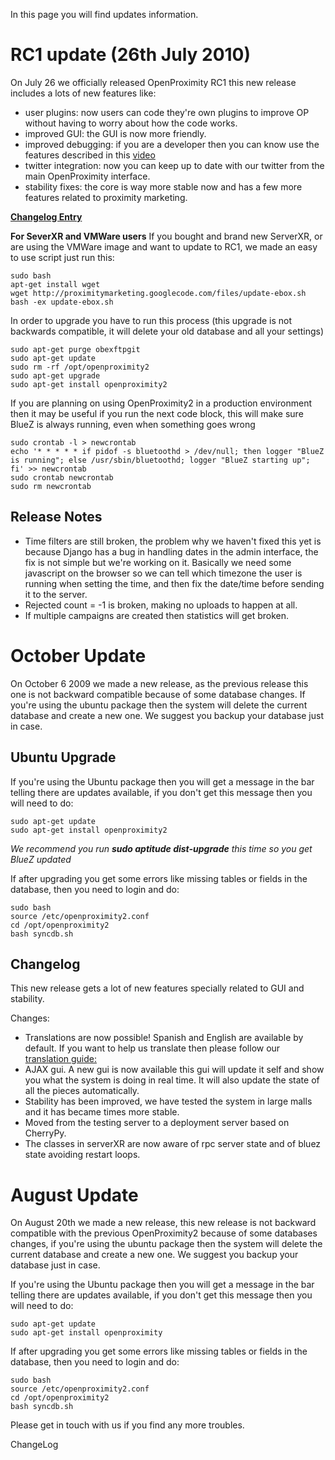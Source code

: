 In this page you will find updates information.



# RC1 update (26th July 2010) #

On July 26 we officially released OpenProximity RC1 this new release includes a lots of new features like:
  * user plugins: now users can code they're own plugins to improve OP without having to worry about how the code works.
  * improved GUI: the GUI is now more friendly.
  * improved debugging: if you are a developer then you can know use the features described in this [video](http://youtu.be/j_lx7kyrXRs?a)
  * twitter integration: now you can keep up to date with our twitter from the main OpenProximity interface.
  * stability fixes: the core is way more stable now and has a few more features related to proximity marketing.

**[Changelog Entry](ChangeLog#RC1.md)**

**For SeverXR and VMWare users**
If you bought and brand new ServerXR, or are using the VMWare image and want to update to RC1, we made an easy to use script just run this:
```
sudo bash
apt-get install wget
wget http://proximitymarketing.googlecode.com/files/update-ebox.sh
bash -ex update-ebox.sh
```

In order to upgrade you have to run this process (this upgrade is not backwards compatible, it will delete your old database and all your settings)
```
sudo apt-get purge obexftpgit
sudo apt-get update
sudo rm -rf /opt/openproximity2
sudo apt-get upgrade
sudo apt-get install openproximity2
```

If you are planning on using OpenProximity2 in a production environment then it may be useful if you run the next code block, this will make sure BlueZ is always running, even when something goes wrong
```
sudo crontab -l > newcrontab
echo '* * * * * if pidof -s bluetoothd > /dev/null; then logger "BlueZ is running"; else /usr/sbin/bluetoothd; logger "BlueZ starting up"; fi' >> newcrontab
sudo crontab newcrontab
sudo rm newcrontab
```

## Release Notes ##
  * Time filters are still broken, the problem why we haven't fixed this yet is because Django has a bug in handling dates in the admin interface, the fix is not simple but we're working on it. Basically we need some javascript on the browser so we can tell which timezone the user is running when setting the time, and then fix the date/time before sending it to the server.
  * Rejected count = -1 is broken, making no uploads to happen at all.
  * If multiple campaigns are created then statistics will get broken.



# October Update #

On October 6 2009 we made a new release, as the previous release this one is not backward compatible because of some database changes. If you're using the ubuntu package then the system will delete the current database and create a new one. We suggest you backup your database just in case.

## Ubuntu Upgrade ##
If you're using the Ubuntu package then you will get a message in the bar telling there are updates available, if you don't get this message then you will need to do:
```
sudo apt-get update
sudo apt-get install openproximity2
```

_We recommend you run **sudo aptitude dist-upgrade** this time so you get BlueZ updated_

If after upgrading you get some errors like missing tables or fields in the database, then you need to login and do:
```
sudo bash
source /etc/openproximity2.conf
cd /opt/openproximity2
bash syncdb.sh
```

## Changelog ##
This new release gets a lot of new features specially related to GUI and stability.

Changes:
  * Translations are now possible! Spanish and English are available by default. If you want to help us translate then please follow our [translation guide:](http://openproximity.wikidot.com/translations)
  * AJAX gui. A new gui is now available this gui will update it self and show you what the system is doing in real time. It will also update the state of all the pieces automatically.
  * Stability has been improved, we have tested the system in large malls and it has became times more stable.
  * Moved from the testing server to a deployment server based on CherryPy.
  * The classes in serverXR are now aware of rpc server state and of bluez state avoiding restart loops.

# August Update #

On August 20th we made a new release, this new release is not backward compatible with the previous OpenProximity2 because of some databases changes, if you're using the ubuntu package then the system will delete the current database and create a new one. We suggest you backup your database just in case.

If you're using the Ubuntu package then you will get a message in the bar telling there are updates available, if you don't get this message then you will need to do:
```
sudo apt-get update
sudo apt-get install openproximity
```

If after upgrading you get some errors like missing tables or fields in the database, then you need to login and do:
```
sudo bash
source /etc/openproximity2.conf
cd /opt/openproximity2
bash syncdb.sh
```

Please get in touch with us if you find any more troubles.

ChangeLog